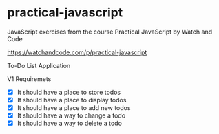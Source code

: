 # practical-javascript
JavaScript exercises from the course Practical JavaScript by Watch and Code

https://watchandcode.com/p/practical-javascript

To-Do List Application

V1 Requiremets 
- [x] It should have a place to store todos
- [x] It should have a place to display todos
- [x] It should have a place to add new todos
- [x] It should have a way to change a todo
- [x] It should have a way to delete a todo
